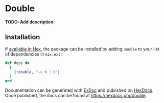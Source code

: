 # Double

**TODO: Add description**

## Installation

If [available in Hex](https://hex.pm/docs/publish), the package can be installed
by adding `double` to your list of dependencies in `mix.exs`:

```elixir
def deps do
  [
    {:double, "~> 0.1.0"}
  ]
end
```

Documentation can be generated with [ExDoc](https://github.com/elixir-lang/ex_doc)
and published on [HexDocs](https://hexdocs.pm). Once published, the docs can
be found at <https://hexdocs.pm/double>.

